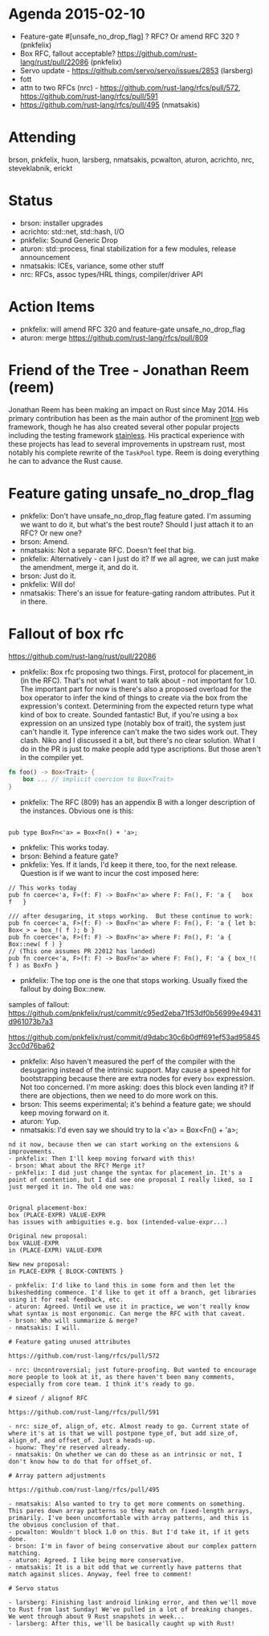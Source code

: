 # Agenda 2015-02-10

* Feature-gate #[unsafe_no_drop_flag] ? RFC? Or amend RFC 320 ? (pnkfelix)
* Box RFC, fallout acceptable?  https://github.com/rust-lang/rust/pull/22086 (pnkfelix)
* Servo update - https://github.com/servo/servo/issues/2853 (larsberg)
* fott
* attn to two RFCs (nrc) - https://github.com/rust-lang/rfcs/pull/572, https://github.com/rust-lang/rfcs/pull/591
*  https://github.com/rust-lang/rfcs/pull/495 (nmatsakis)

# Attending

brson, pnkfelix, huon, larsberg, nmatsakis, pcwalton, aturon, acrichto, nrc, steveklabnik, erickt

# Status

- brson: installer upgrades
- acrichto: std::net, std::hash, I/O
- pnkfelix: Sound Generic Drop
- aturon: std::process, final stabilization for a few modules, release announcement
- nmatsakis: ICEs, variance, some other stuff
- nrc: RFCs, assoc types/HRL things, compiler/driver API

# Action Items

* pnkfelix: will amend RFC 320 and feature-gate unsafe_no_drop_flag
* aturon: merge https://github.com/rust-lang/rfcs/pull/809

# Friend of the Tree - Jonathan Reem (reem)

Jonathan Reem has been making an impact on Rust since May 2014. His
primary contribution has been as the main author of the prominent
[Iron][iron] web framework, though he has also created several other
popular projects including the testing framework [stainless]. His
practical experience with these projects has lead to several
improvements in upstream rust, most notably his complete rewrite of
the `TaskPool` type. Reem is doing everything he can to advance
the Rust cause.

[iron]: https://github.com/iron/iron
[stainless]: https://github.com/reem/stainless

# Feature gating unsafe_no_drop_flag

- pnkfelix: Don't have unsafe_no_drop_flag feature gated. I'm assuming we want to do it, but what's the best route? Should I just attach it to an RFC? Or new one?
- brson: Amend.
- nmatsakis: Not a separate RFC. Doesn't feel that big.
- pnkfelix: Alternatively - can I just do it? If we all agree, we can just make the amendment, merge it, and do it.
- brson: Just do it.
- pnkfelix: Will do!
- nmatsakis: There's an issue for feature-gating random attributes. Put it in there.

# Fallout of box rfc

https://github.com/rust-lang/rust/pull/22086

- pnkfelix: Box rfc proposing two things. First, protocol for placement_in (in the RFC). That's not what I want to talk about - not important for 1.0. The important part for now is there's also a proposed overload for the box operator to infer the kind of things to create via the box from the expression's context. Determining from the expected return type what kind of box to create. Sounded fantastic! But, if you're using a `box` expression on an unsized type (notably box of trait), the system just can't handle it. Type inference can't make the two sides work out.  They clash. Niko and I discussed it a bit, but there's no clear solution. What I do in the PR is just to make people add type ascriptions. But those aren't in the compiler yet. 

```rust
fn foo() -> Box<Trait> {
    box ... // implicit coercion to Box<Trait>
}
```

- pnkfelix: The RFC (809) has an appendix B with a longer description of the instances.  Obvious one is this:
```

pub type BoxFn<'a> = Box<Fn() + 'a>;

```
- pnkfelix: This works today.
- brson: Behind a feature gate?
- pnkfelix: Yes. If it lands, I'd keep it there, too, for the next release. Question is if we want to incur the cost imposed here:

```
// This works today
pub fn coerce<'a, F>(f: F) -> BoxFn<'a> where F: Fn(), F: 'a {   box  f   }

/// after desugaring, it stops working.  But these continue to work:
pub fn coerce<'a, F>(f: F) -> BoxFn<'a> where F: Fn(), F: 'a { let b: Box<_> = box_!( f ); b }
pub fn coerce<'a, F>(f: F) -> BoxFn<'a> where F: Fn(), F: 'a { Box::new( f ) }
// (This one assumes PR 22012 has landed)
pub fn coerce<'a, F>(f: F) -> BoxFn<'a> where F: Fn(), F: 'a { box_!( f ) as BoxFn }
```

- pnkfelix: The top one is the one that stops working. Usually fixed the fallout by doing Box::new.

samples of fallout:
https://github.com/pnkfelix/rust/commit/c95ed2eba71f53df0b56999e49431d961073b7a3

https://github.com/pnkfelix/rust/commit/d9dabc30c6b0dff691ef53ad958453cc0d76ba62

- pnkfelix: Also haven't measured the perf of the compiler with the desugaring instead of the intrinsic support. May cause a speed hit for bootstrapping because there are extra nodes for every `box` expression. Not too concerned. I'm more asking: does this block even landing it?  If there are objections, then we need to do more work on this.
- brson: This seems experimental; it's behind a feature gate; we should keep moving forward on it.
- aturon: Yup.
- nmatsakis: I'd even say we should try to la
<'a> = Box<Fn() + 'a>;

```
nd it now, because then we can start working on the extensions & improvements.
- pnkfelix: Then I'll keep moving forward with this!
- brson: What about the RFC? Merge it?
- pnkfelix: I did just change the syntax for placement_in. It's a point of contention, but I did see one proposal I really liked, so I just merged it in. The old one was:


Orignal placement-box:
box (PLACE-EXPR) VALUE-EXPR
has issues with ambiguities e.g. box (intended-value-expr...)

Original new proposal:
box VALUE-EXPR
in (PLACE-EXPR) VALUE-EXPR

New new proposal:
in PLACE-EXPR { BLOCK-CONTENTS }

- pnkfelix: I'd like to land this in some form and then let the bikeshedding commence. I'd like to get it off a branch, get libraries using it for real feedback, etc.
- aturon: Agreed. Until we use it in practice, we won't really know what syntax is most ergonomic. Can merge the RFC with that caveat.
- brson: Who will summarize & merge?
- nmatsakis: I will.

# Feature gating unused attributes

https://github.com/rust-lang/rfcs/pull/572

- nrc: Uncontroversial; just future-proofing. But wanted to encourage more people to look at it, as there haven't been many comments, especially from core team. I think it's ready to go.

# sizeof / alignof RFC

https://github.com/rust-lang/rfcs/pull/591

- nrc: size_of, align_of, etc. Almost ready to go. Current state of where it's at is that we will postpone type_of, but add size_of, align_of, and offset_of. Just a heads-up.
- huonw: They're reserved already.
- nmatsakis: On whether we can do these as an intrinsic or not, I don't know how to do that for offset_of. 

# Array pattern adjustments

https://github.com/rust-lang/rfcs/pull/495

- nmatsakis: Also wanted to try to get more comments on something. This pares down array patterns so they match on fixed-length arrays, primarily. I've been uncomfortable with array patterns, and this is the obvious conclusion of that.
- pcwalton: Wouldn't block 1.0 on this. But I'd take it, if it gets done.
- brson: I'm in favor of being conservative about our complex pattern matching.
- aturon: Agreed. I like being more conservative.
- nmatsakis: It is a bit odd that we currently have patterns that match against slices. Anyway, feel free to comment!

# Servo status

- larsberg: Finishing last android linking error, and then we'll move to Rust from last Sunday! We've pulled in a lot of breaking changes. We went through about 9 Rust snapshots in week...
- larsberg: After this, we'll be basically caught up with Rust!


